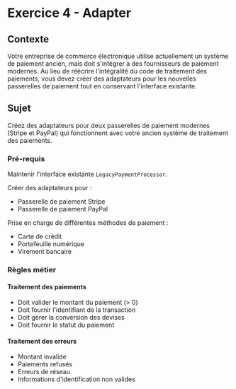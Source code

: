 # Exercice 4 - Adapter

## Contexte

Votre entreprise de commerce électronique utilise actuellement un système de paiement ancien, mais doit s'intégrer à des fournisseurs de paiement modernes. Au lieu de réécrire l'intégralité du code de traitement des paiements, vous devez créer des adaptateurs pour les nouvelles passerelles de paiement tout en conservant l'interface existante.

## Sujet

Créez des adaptateurs pour deux passerelles de paiement modernes (Stripe et PayPal) qui fonctionnent avec votre ancien système de traitement des paiements.

### Pré-requis

Maintenir l'interface existante `LegacyPaymentProcessor`.

Créer des adaptateurs pour :
- Passerelle de paiement Stripe
- Passerelle de paiement PayPal

Prise en charge de différentes méthodes de paiement :
- Carte de crédit
- Portefeuille numérique
- Virement bancaire

### Règles métier

#### Traitement des paiements
- Doit valider le montant du paiement (> 0)
- Doit fournir l'identifiant de la transaction
- Doit gérer la conversion des devises
- Doit fournir le statut du paiement

#### Traitement des erreurs
- Montant invalide
- Paiements refusés
- Erreurs de réseau
- Informations d'identification non valides
